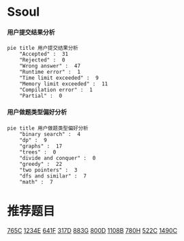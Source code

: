 # Ssoul

<!-- tabs:start -->



#### **用户提交结果分析**

```mermaid
pie title 用户提交结果分析
    "Accepted" :  31
    "Rejected" :  0
    "Wrong answer" :  47
    "Runtime error" :  1
    "Time limit exceeded" :  9
    "Memory limit exceeded" :  11
    "Compilation error" :  1
    "Partial" :  0
```

#### **用户做题类型偏好分析**

```mermaid
pie title 用户做题类型偏好分析
    "binary search" :  4
    "dp" :  9
    "graphs" :  17
    "trees" :  0
    "divide and conquer" :  0
    "greedy" :  22
    "two pointers" :  3
    "dfs and similar" :  7
    "math" :  7
```



<!-- tabs:end -->
# 推荐题目
[765C](https://codeforces.com/contest/765/problem/C)
[1234E](https://codeforces.com/contest/1234/problem/E)
[641F](https://codeforces.com/contest/641/problem/F)
[317D](https://codeforces.com/contest/317/problem/D)
[883G](https://codeforces.com/contest/883/problem/G)
[800D](https://codeforces.com/contest/800/problem/D)
[1108B](https://codeforces.com/contest/1108/problem/B)
[780H](https://codeforces.com/contest/780/problem/H)
[522C](https://codeforces.com/contest/522/problem/C)
[1490C](https://codeforces.com/contest/1490/problem/C)
